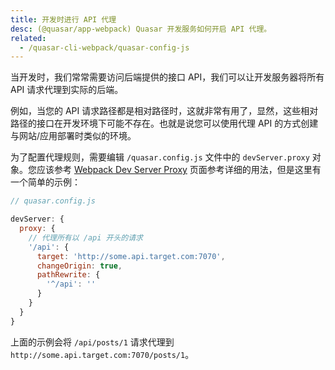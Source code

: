 ```yaml
---
title: 开发时进行 API 代理
desc: (@quasar/app-webpack) Quasar 开发服务如何开启 API 代理。
related:
  - /quasar-cli-webpack/quasar-config-js
---
```


当开发时，我们常常需要访问后端提供的接口 API，我们可以让开发服务器将所有 API 请求代理到实际的后端。

例如，当您的 API 请求路径都是相对路径时，这就非常有用了，显然，这些相对路径的接口在开发环境下可能不存在。也就是说您可以使用代理 API 的方式创建与网站/应用部署时类似的环境。

为了配置代理规则，需要编辑 `/quasar.config.js` 文件中的 `devServer.proxy` 对象。您应该参考 [Webpack Dev Server Proxy](https://webpack.js.org/configuration/dev-server/#devserver-proxy) 页面参考详细的用法，但是这里有一个简单的示例：

```js
// quasar.config.js

devServer: {
  proxy: {
    // 代理所有以 /api 开头的请求
    '/api': {
      target: 'http://some.api.target.com:7070',
      changeOrigin: true,
      pathRewrite: {
        '^/api': ''
      }
    }
  }
}
```
上面的示例会将 `/api/posts/1` 请求代理到 `http://some.api.target.com:7070/posts/1`。
